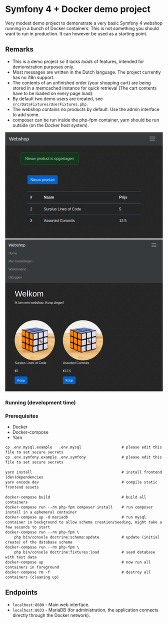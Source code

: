 # Symfony 4 + Docker demo project

Very modest demo project to demonstrate a very basic Symfony 4 webshop running in a bunch of Docker containers. This is not something you should want to run in production. It can however be used as a starting point.

## Remarks
- This is a demo project so it lacks _loads_ of features, intended for demonstration purposes only.
- Most messages are written in the Dutch language. The project currently has no i18n support.
- The contents of an unfinished order (your shopping cart) are being stored in a memcached instance for quick retrieval (The cart contents have to be loaded on every page load).
- By default two demo users are created, see `src/DataFixtures/UserFixtures.php`.
- The webshop contains no products by default. Use the admin interface to add some.
- composer can be run inside the php-fpm container, yarn should be run outside (on the Docker host system).

![Example image showing the admin interface](app/assets/img/prodmgmt.png)
![Example image showing the customer interface](app/assets/img/customer.png)

### Running (development time)

### Prerequisites
- Docker 
- Docker-compose
- Yarn

```
cp .env.mysql.example   .env.mysql                  # please edit this file to set secure secrets                  
cp .env.symfony.example .env.symfony                # please edit this file to set secure secrets

yarn install                                        # install frontend (dev)dependencies
yarn encode dev                                     # compile static frontend assets

docker-compose build                                # build all containers
docker-compose run --rm php-fpm composer install    # run composer install in a ephemeral container
docker-compose up -d mariadb                        # run mysql container in background to allow schema creation/seeding, might take a few seconds to start
docker-compose run --rm php-fpm \
    php bin/console doctrine:schema:update          # update (initial create) of the database schema
docker-compose run --rm php-fpm \
    php bin/console doctrine:fixtures:load          # seed database with test data
docker-compose up                                   # now run all containers in foreground
docker-compose rm -f                                # destroy all containers (cleaning up)
```

## Endpoints
- `localhost:8080` - Main web interface.
- `localhost:8033` - MariaDB (for administration, the application connects directly through the Docker network).